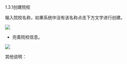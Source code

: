 1.3.1创建院校

输入院校名称，如果系统中没有该名称点击下方文字进行创建。

![](https://images-cdn.shimo.im/Vlv1QZ07rbYX6X6e/image.png!thumbnail)

* 完善院校信息。

![](https://images-cdn.shimo.im/yzUB5dkh1HMBzKx3/image.png!thumbnail)

其他说明：

